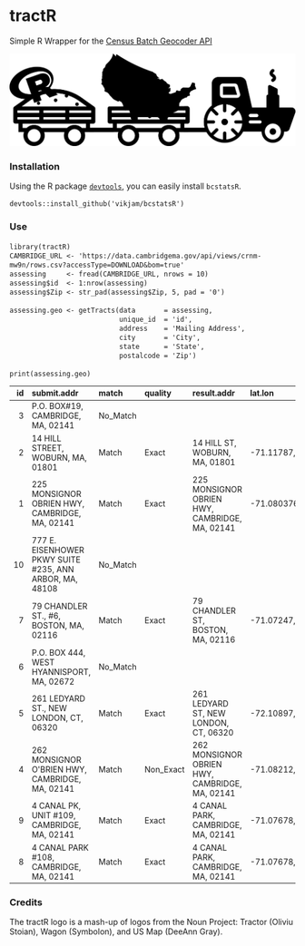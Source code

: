 # tractR
Simple R Wrapper for the [Census Batch Geocoder API](https://geocoding.geo.census.gov/geocoder/)

![tractR](assets/tractR.png?raw=true "tractR")

### Installation
Using the R package [`devtools`](https://www.rstudio.com/products/rpackages/devtools/), you can easily install `bcstatsR`.
```{r}
devtools::install_github('vikjam/bcstatsR')
```

### Use
```{r}
library(tractR)
CAMBRIDGE_URL <- 'https://data.cambridgema.gov/api/views/crnm-mw9n/rows.csv?accessType=DOWNLOAD&bom=true'
assessing     <- fread(CAMBRIDGE_URL, nrows = 10)
assessing$id  <- 1:nrow(assessing)
assessing$Zip <- str_pad(assessing$Zip, 5, pad = '0')

assessing.geo <- getTracts(data       = assessing,
                           unique_id  = 'id',
                           address    = 'Mailing Address',
                           city       = 'City',
                           state      = 'State',
                           postalcode = 'Zip')

print(assessing.geo)
```
| id|submit.addr                                             |match    |quality   |result.addr                                    |lat.lon             |  tiger.id|side | state| county|  tract| block|
|--:|:-------------------------------------------------------|:--------|:---------|:----------------------------------------------|:-------------------|---------:|:----|-----:|------:|------:|-----:|
|  3|P.O. BOX#19, CAMBRIDGE, MA, 02141                       |No_Match |          |                                               |                    |        NA|     |    NA|     NA|     NA|    NA|
|  2|14 HILL STREET, WOBURN, MA, 01801                       |Match    |Exact     |14 HILL ST, WOBURN, MA, 01801                  |-71.11787,42.479633 |  87105447|L    |    25|     17| 333400|  1026|
|  1|225 MONSIGNOR OBRIEN HWY, CAMBRIDGE, MA, 02141          |Match    |Exact     |225 MONSIGNOR OBRIEN HWY, CAMBRIDGE, MA, 02141 |-71.080376,42.37281 |  87108564|R    |    25|     17| 352101|  1006|
| 10|777 E. EISENHOWER PKWY SUITE #235, ANN ARBOR, MA, 48108 |No_Match |          |                                               |                    |        NA|     |    NA|     NA|     NA|    NA|
|  7|79 CHANDLER ST., #6, BOSTON, MA, 02116                  |Match    |Exact     |79 CHANDLER ST, BOSTON, MA, 02116              |-71.07247,42.346565 |  85698106|R    |    25|     25|  70300|  3003|
|  6|P.O. BOX 444, WEST HYANNISPORT, MA, 02672               |No_Match |          |                                               |                    |        NA|     |    NA|     NA|     NA|    NA|
|  5|261 LEDYARD ST., NEW LONDON, CT, 06320                  |Match    |Exact     |261 LEDYARD ST, NEW LONDON, CT, 06320          |-72.10897,41.36469  |  56850523|R    |     9|     11| 690300|  1013|
|  4|262 MONSIGNOR O'BRIEN HWY, CAMBRIDGE, MA, 02141         |Match    |Non_Exact |262 MONSIGNOR OBRIEN HWY, CAMBRIDGE, MA, 02141 |-71.08212,42.37369  |  87090708|L    |    25|     17| 351500|  1033|
|  9|4 CANAL PK, UNIT #109, CAMBRIDGE, MA, 02141             |Match    |Exact     |4 CANAL PARK, CAMBRIDGE, MA, 02141             |-71.07678,42.36993  | 636268605|R    |    25|     17| 352102|  1001|
|  8|4 CANAL PARK #108, CAMBRIDGE, MA, 02141                 |Match    |Exact     |4 CANAL PARK, CAMBRIDGE, MA, 02141             |-71.07678,42.36993  | 636268605|R    |    25|     17| 352102|  1001|

### Credits
The tractR logo is a mash-up of logos from the Noun Project: Tractor (Oliviu Stoian), Wagon (Symbolon), and US Map (DeeAnn Gray).
